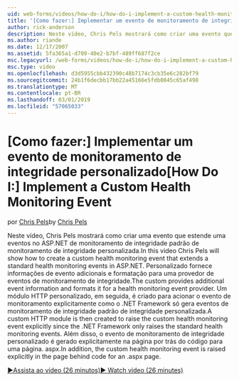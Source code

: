 ```yaml
---
uid: web-forms/videos/how-do-i/how-do-i-implement-a-custom-health-monitoring-event
title: '[Como fazer:] Implementar um evento de monitoramento de integridade personalizado | Microsoft Docs'
author: rick-anderson
description: Neste vídeo, Chris Pels mostrará como criar uma evento que estende uma eventos no ASP.NET de monitoramento de integridade padrão de monitoramento de integridade personalizada. O pro personalizado...
ms.author: riande
ms.date: 12/17/2007
ms.assetid: 5fa365a1-d709-40e2-b7bf-489ff687f2ce
msc.legacyurl: /web-forms/videos/how-do-i/how-do-i-implement-a-custom-health-monitoring-event
msc.type: video
ms.openlocfilehash: d3d5955cbb432390c48b7174c3cb35e6c282bf79
ms.sourcegitcommit: 24b1f6decbb17bb22a45166e5fdb0845c65af498
ms.translationtype: MT
ms.contentlocale: pt-BR
ms.lasthandoff: 03/01/2019
ms.locfileid: "57065033"
---
```

<a name="how-do-i-implement-a-custom-health-monitoring-event"></a><span data-ttu-id="e5b78-104">[Como fazer:] Implementar um evento de monitoramento de integridade personalizado</span><span class="sxs-lookup"><span data-stu-id="e5b78-104">[How Do I:] Implement a Custom Health Monitoring Event</span></span>
====================
<span data-ttu-id="e5b78-105">por [Chris Pels](https://twitter.com/chrispels)</span><span class="sxs-lookup"><span data-stu-id="e5b78-105">by [Chris Pels](https://twitter.com/chrispels)</span></span>

<span data-ttu-id="e5b78-106">Neste vídeo, Chris Pels mostrará como criar uma evento que estende uma eventos no ASP.NET de monitoramento de integridade padrão de monitoramento de integridade personalizada.</span><span class="sxs-lookup"><span data-stu-id="e5b78-106">In this video Chris Pels will show how to create a custom health monitoring event that extends a standard health monitoring events in ASP.NET.</span></span> <span data-ttu-id="e5b78-107">Personalizado fornece informações de evento adicionais e formatação para uma provedor de eventos de monitoramento de integridade.</span><span class="sxs-lookup"><span data-stu-id="e5b78-107">The custom provides additional event information and formats it for a health monitoring event provider.</span></span> <span data-ttu-id="e5b78-108">Um módulo HTTP personalizado, em seguida, é criado para acionar o evento de monitoramento explicitamente como o .NET Framework só gera eventos de monitoramento de integridade padrão de integridade personalizada.</span><span class="sxs-lookup"><span data-stu-id="e5b78-108">A custom HTTP module is then created to raise the custom health monitoring event explicitly since the .NET Framework only raises the standard health monitoring events.</span></span> <span data-ttu-id="e5b78-109">Além disso, o evento de monitoramento de integridade personalizado é gerado explicitamente na página por trás do código para uma página. aspx.</span><span class="sxs-lookup"><span data-stu-id="e5b78-109">In addition, the custom health monitoring event is raised explicitly in the page behind code for an .aspx page.</span></span>

[<span data-ttu-id="e5b78-110">&#9654;Assista ao vídeo (26 minutos)</span><span class="sxs-lookup"><span data-stu-id="e5b78-110">&#9654; Watch video (26 minutes)</span></span>](https://channel9.msdn.com/Blogs/ASP-NET-Site-Videos/how-do-i-implement-a-custom-health-monitoring-event)
